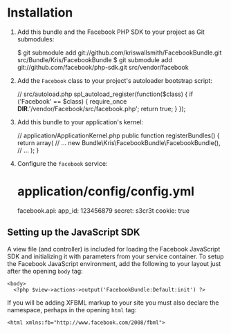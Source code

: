 Installation
============

  1. Add this bundle and the Facebook PHP SDK to your project as Git submodules:

        $ git submodule add git://github.com/kriswallsmith/FacebookBundle.git src/Bundle/Kris/FacebookBundle
        $ git submodule add git://github.com/facebook/php-sdk.git src/vendor/facebook

  2. Add the `Facebook` class to your project's autoloader bootstrap script:

        // src/autoload.php
        spl_autoload_register(function($class) {
            if ('Facebook' == $class) {
                require_once __DIR__.'/vendor/Facebook/src/facebook.php';
                return true;
            }
        });

  3. Add this bundle to your application's kernel:

        // application/ApplicationKernel.php
        public function registerBundles()
        {
            return array(
                // ...
                new Bundle\Kris\FacebookBundle\FacebookBundle(),
                // ...
            );
        }

  4. Configure the `facebook` service:

        # application/config/config.yml
        facebook.api:
          app_id: 123456879
          secret: s3cr3t
          cookie: true

Setting up the JavaScript SDK
-----------------------------

A view file (and controller) is included for loading the Facebook JavaScript
SDK and initializing it with parameters from your service container. To setup
the Facebook JavaScript environment, add the following to your layout just
after the opening `body` tag:

    <body>
      <?php $view->actions->output('FacebookBundle:Default:init') ?>

If you will be adding XFBML markup to your site you must also declare the
namespace, perhaps in the opening `html` tag:

    <html xmlns:fb="http://www.facebook.com/2008/fbml">
